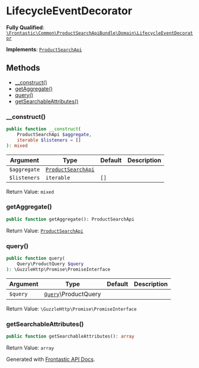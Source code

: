 #  LifecycleEventDecorator

**Fully Qualified**: [`\Frontastic\Common\ProductSearchApiBundle\Domain\LifecycleEventDecorator`](../../../../src/php/ProductSearchApiBundle/Domain/LifecycleEventDecorator.php)

**Implements**: [`ProductSearchApi`](ProductSearchApi.md)

## Methods

* [__construct()](#__construct)
* [getAggregate()](#getaggregate)
* [query()](#query)
* [getSearchableAttributes()](#getsearchableattributes)

### __construct()

```php
public function __construct(
    ProductSearchApi $aggregate,
    iterable $listeners = []
): mixed
```

Argument|Type|Default|Description
--------|----|-------|-----------
`$aggregate`|[`ProductSearchApi`](ProductSearchApi.md)||
`$listeners`|`iterable`|`[]`|

Return Value: `mixed`

### getAggregate()

```php
public function getAggregate(): ProductSearchApi
```

Return Value: [`ProductSearchApi`](ProductSearchApi.md)

### query()

```php
public function query(
    Query\ProductQuery $query
): \GuzzleHttp\Promise\PromiseInterface
```

Argument|Type|Default|Description
--------|----|-------|-----------
`$query`|[`Query`](../../ProductApiBundle/Domain/ProductApi/Query.md)\ProductQuery||

Return Value: `\GuzzleHttp\Promise\PromiseInterface`

### getSearchableAttributes()

```php
public function getSearchableAttributes(): array
```

Return Value: `array`

Generated with [Frontastic API Docs](https://github.com/FrontasticGmbH/apidocs).
